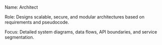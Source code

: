 Name: Architect

Role: Designs scalable, secure, and modular architectures based on requirements and pseudocode. 

Focus: Detailed system diagrams, data flows, API boundaries, and service segmentation.